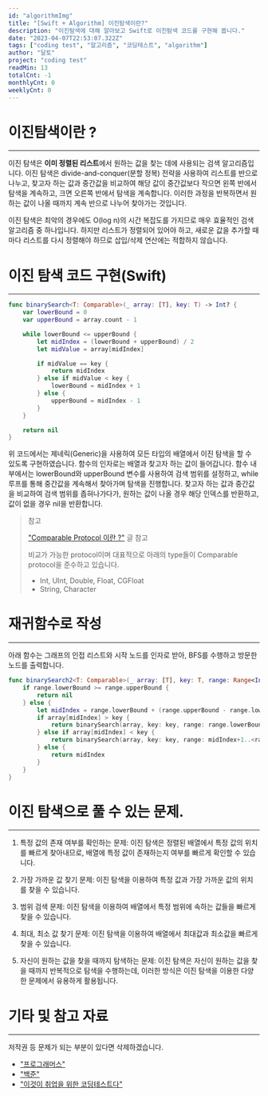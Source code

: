 ```yaml
---
id: "algorithmImg"
title: "[Swift + Algorithm] 이진탐색이란?"
description: "이진탐색에 대해 알아보고 Swift로 이진탐색 코드를 구현해 봅니다."
date: "2023-04-07T22:53:07.322Z"
tags: ["coding test", "알고리즘", "코딩테스트", "algorithm"]
author: "달토"
project: "coding test"
readMin: 13
totalCnt: -1
monthlyCnt: 0
weeklyCnt: 0
---
```


# 이진탐색이란 ?

---

이진 탐색은 **이미 정렬된 리스트**에서 원하는 값을 찾는 데에 사용되는 검색 알고리즘입니다. 이진 탐색은 divide-and-conquer(분할 정복) 전략을 사용하여 리스트를 반으로 나누고, 찾고자 하는 값과 중간값을 비교하여 해당 값이 중간값보다 작으면 왼쪽 반에서 탐색을 계속하고, 크면 오른쪽 반에서 탐색을 계속합니다. 이러한 과정을 반복하면서 원하는 값이 나올 때까지 계속 반으로 나누어 찾아가는 것입니다.

이진 탐색은 최악의 경우에도 O(log n)의 시간 복잡도를 가지므로 매우 효율적인 검색 알고리즘 중 하나입니다. 하지만 리스트가 정렬되어 있어야 하고, 새로운 값을 추가할 때마다 리스트를 다시 정렬해야 하므로 삽입/삭제 연산에는 적합하지 않습니다.

# 이진 탐색 코드 구현(Swift)

---

```swift
func binarySearch<T: Comparable>(_ array: [T], key: T) -> Int? {
    var lowerBound = 0
    var upperBound = array.count - 1

    while lowerBound <= upperBound {
        let midIndex = (lowerBound + upperBound) / 2
        let midValue = array[midIndex]

        if midValue == key {
            return midIndex
        } else if midValue < key {
            lowerBound = midIndex + 1
        } else {
            upperBound = midIndex - 1
        }
    }

    return nil
}
```

위 코드에서는 제네릭(Generic)을 사용하여 모든 타입의 배열에서 이진 탐색을 할 수 있도록 구현하였습니다. 함수의 인자로는 배열과 찾고자 하는 값이 들어갑니다. 함수 내부에서는 lowerBound와 upperBound 변수를 사용하여 검색 범위를 설정하고, while 루프를 통해 중간값을 계속해서 찾아가며 탐색을 진행합니다. 찾고자 하는 값과 중간값을 비교하여 검색 범위를 좁혀나가다가, 원하는 값이 나올 경우 해당 인덱스를 반환하고, 값이 없을 경우 nil을 반환합니다.

> 참고
>
> ["Comparable Protocol 이란 ?"](https://magomercy.com/swift/comparable+protocol) 글 참고
>
> 비교가 가능한 protocol이며 대표적으로 아래의 type들이 Comparable protocol을 준수하고 있습니다.
>
> - Int, UInt, Double, Float, CGFloat
> - String, Character

# 재귀함수로 작성

---

아래 함수는 그래프의 인접 리스트와 시작 노드를 인자로 받아, BFS를 수행하고 방문한 노드를 출력합니다.

```swift
func binarySearch2<T: Comparable>(_ array: [T], key: T, range: Range<Int>) -> Int? {
    if range.lowerBound >= range.upperBound {
        return nil
    } else {
        let midIndex = range.lowerBound + (range.upperBound - range.lowerBound) / 2
        if array[midIndex] > key {
            return binarySearch(array, key: key, range: range.lowerBound..<midIndex)
        } else if array[midIndex] < key {
            return binarySearch(array, key: key, range: midIndex+1..<range.upperBound)
        } else {
            return midIndex
        }
    }
}
```

# 이진 탐색으로 풀 수 있는 문제.

---

1. 특정 값의 존재 여부를 확인하는 문제: 이진 탐색은 정렬된 배열에서 특정 값의 위치를 빠르게 찾아내므로, 배열에 특정 값이 존재하는지 여부를 빠르게 확인할 수 있습니다.

2. 가장 가까운 값 찾기 문제: 이진 탐색을 이용하여 특정 값과 가장 가까운 값의 위치를 찾을 수 있습니다.

3. 범위 검색 문제: 이진 탐색을 이용하여 배열에서 특정 범위에 속하는 값들을 빠르게 찾을 수 있습니다.

4. 최대, 최소 값 찾기 문제: 이진 탐색을 이용하여 배열에서 최대값과 최소값을 빠르게 찾을 수 있습니다.

5. 자신이 원하는 값을 찾을 때까지 탐색하는 문제: 이진 탐색은 자신이 원하는 값을 찾을 때까지 반복적으로 탐색을 수행하는데, 이러한 방식은 이진 탐색을 이용한 다양한 문제에서 유용하게 활용됩니다.

# 기타 및 참고 자료

---

저작권 등 문제가 되는 부분이 있다면 삭제하겠습니다.

- ["프로그래머스"](https://programmers.co.kr/)
- ["백준"](https://www.acmicpc.net/)
- ["이것이 취업을 위한 코딩테스트다"](https://product.kyobobook.co.kr/detail/S000001810273?utm_source=google&utm_medium=cpc&utm_campaign=googleSearch&gt_network=g&gt_keyword=&gt_target_id=aud-901091942354:dsa-608444978378&gt_campaign_id=9979905549&gt_adgroup_id=132556570510&gclid=Cj0KCQjw_r6hBhDdARIsAMIDhV_FejwwhSFue2tP0WVJ6aA7CXKkT4IIop9fQy8idOEPW6wszz4vjYMaApsxEALw_wcB)
